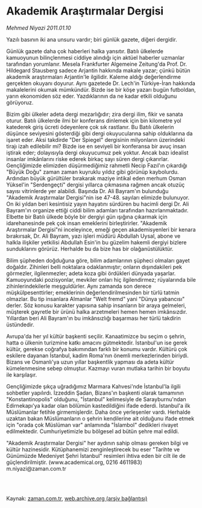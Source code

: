 # Akademik Araştırmalar Dergisi

*Mehmed Niyazi 2011.01.10*

<td class="columnist-detail">
<p>Yazılı basının iki ana unsuru vardır; biri günlük gazete, diğeri dergidir.</p>
<p>
<div id="haberMetinDiv">
<p> Günlük gazete daha çok haberleri halka yansıtır. Batılı ülkelerde kamuoyunun bilinçlenmesi ciddiye alındığı için aktüel haberler uzmanlar tarafından yorumlanır. Mesela Frankfurter Algemeine Zeitung'da Prof. Dr. Hildegard Stausberg sadece Arjantin hakkında makale yazar; çünkü bütün akademik araştırmaları Arjantin'le ilgilidir. Kaleme aldığı değerlendirme gerçekten okuyanı doyurur. Aynı gazetede Dr. Lech'in Türkiye-İran hakkında makalelerini okumak mümkündür. Bizde ise bir köşe yazarı bugün futboldan, yarın ekonomiden söz eder. Yazdıklarının da ne kadar etkili olduğunu görüyoruz.
<p>Bizim gibi ülkeler adeta dergi mezarlığıdır; zira dergi ilim, fikir ve sanata oturur. Batılı ülkelerde ilmi bir konferans dinlemek için bin kilometre yol katederek giriş ücreti ödeyenlere çok sık rastlanır. Bu Batılı ülkelerin düşünce seviyesini gösterdiği gibi dergi okuyucularına sahip olduklarına da işaret eder. Aksi takdirde "Der Spiegel" dergisinin milyonların üzerindeki tirajı izah edilebilir mi? Bizde ise en seviyeli bir konferansa bir avuç insan iştirak eder; dolayısıyla dergi okuyucumuz pek yoktur. Ancak bazı idealist insanlar imkânlarını riske ederek birkaç sayı süren dergi çıkarırlar. Gençliğimizde elimizden düşürmediğimiz rahmetli Necip Fazıl'ın çıkardığı "Büyük Doğu" zaman zaman kuyruklu yıldız gibi görünüp kaybolurdu. Ardından büyük gürültüler bırakarak maziye intikal eden merhum Osman Yüksel'in "Serdengeçti" dergisi yıllarca çıkmasına rağmen ancak otuzüç sayısı vitrinlerde yer alabildi. Başında Dr. Ali Bayram'ın bulunduğu "Akademik Araştırmalar Dergisi"nin ise 47-48. sayıları elimizde bulunuyor. On iki yıldan beri kesintisiz yayın hayatını sürdüren bu hacimli dergi Dr. Ali Bayram'ın organize ettiği ciddi bilim adamları tarafından hazırlanmaktadır. Elbette bir Batılı ülkede böyle bir dergiyi gün ışığına çıkarmak için idarehanesinde pek çok insan emeklerini birleştirirler. "Akademik Araştırmalar Dergisi"ni inceleyince, emeği geçen akademisyenleri bir kenara bırakırsak, Dr. Ali Bayram, yazı işleri müdürü Abdullah Uysal, abone ve halkla ilişkiler yetkilisi Abdullah Esin'in bu güzelim hakemli dergiyi bizlere sunduklarını görürüz. Herhalde bu da bize has bir olağanüstülüktür.
<p>Bilim şüpheden doğduğuna göre, bilim adamlarının şüpheci olmaları gayet doğaldır. Zihinleri belli noktalara odaklanmıştır; onların dışındakileri pek görmezler, ilgilenmezler; adeta koza gibi ördükleri dünyada yaşarlar. Kamuoyundaki pozisyonlar, mevkiler onları hiç ilgilendirmez; rüyalarında bile zihinlerindekilerle meşguldürler. Aynı zamanda son derece müşkülpesenttirler; emeklerinin değerlendirilmesinden bir türlü tatmin olmazlar. Bu tip insanlara Almanlar "Welt fremd" yani "Dünya yabancısı" derler. Söz konusu karakter yapısına sahip insanların bir araya gelmeleri, müşterek gayretle bir ürünü halka arzetmeleri hemen hemen imkânsızdır. Yıllardan beri Ali Bayram'ın bu imkânsızlığı başarması her türlü takdirin üstündedir.
<p>Avrupa'da her yıl kültür başkenti seçilir. Kanaatimizce bu seçim o şehrin, hatta o ülkenin turizmine katkı amacını gütmektedir. İstanbul'un ise gerek kültür, gerekse coğrafya bakımından farklı bir konumu vardır. Kültürü çok eskilere dayanan İstanbul, kadim Roma'nın önemli merkezlerinden biriydi. Bizans ve Osmanlı'ya uzun yıllar başkentlik yapması da adeta kültür kümelenmesine sebep olmuştur. Kazmayı vuran mutlaka tarihin bir boyutu ile karşılaşır.
<p>Gençliğimizde şıkça uğradığımız Marmara Kahvesi'nde İstanbul'la ilgili sohbetler yapılırdı. İzzeddin Şadan, Bizans'ın başkenti olarak tamamının "Konstantinopolis" olduğunu, "İstanbul" kelimesiyle de Sarayburnu'ndan Edirnekapı'ya kadar olan bölümün kastedildiğini ifade ederdi. İstanbul'a ilk Müslümanlar fetihle girmemişlerdir. Daha önce yerleşenler vardı. Herhalde uzaktan bakan Müslümanların o şehrin kendilerine ait olduğunu ifade etmek için "orada çok Müslüman var" anlamında "İslambol" dedikleri rivayet edilmektedir. Cumhuriyetimizle bu bölgesel ad bütün şehre mal edildi.
<p>"Akademik Araştırmalar Dergisi" her aydının sahip olması gereken bilgi ve kültür hazinesidir. Kütüphanemizi zenginleştirecek bu eser "Tarihte ve Günümüzde Medeniyet Şehri İstanbul" resimleri ihtiva eden bir cilt ile de güçlendirilmiştir. (www.academical.org, 0216 4611983) m.niyazi@zaman.com.tr</p></p></p></p></p></p></div>
</p>


<p><br>
		 </br></p></td>

Kaynak: [zaman.com.tr](http://zaman.com.tr/yazar.do?yazino=1076621), [web.archive.org (arşiv bağlantısı)](http://web.archive.org/web/20110413181455/http://zaman.com.tr:80/yazar.do?yazino=1076621)
